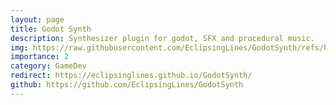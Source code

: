 ```yaml
---
layout: page
title: Godot Synth
description: Synthesizer plugin for godot, SFX and procedural music.
img: https://raw.githubusercontent.com/EclipsingLines/GodotSynth/refs/heads/main/docs/assets/img/synth_main.webp
importance: 2
category: GameDev
redirect: https://eclipsinglines.github.io/GodotSynth/
github: https://github.com/EclipsingLines/GodotSynth
---
```


